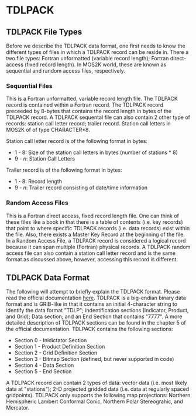 # TDLPACK

## TDLPACK File Types

Before we describe the TDLPACK data format, one first needs to know the different types of files in which a TDLPACK record can be reside in.  There a two file types: Fortran unformatted (variable record length); Fortran direct-access (fixed record length).  In MOS2K world, these are known as sequential and random access files, respectively.

### Sequential Files

This is a Fortran unformatted, variable record length file.  The TDLPACK record is contained within a Fortran record.  The TDLPACK record preceeded by 8-bytes that contains the record length in bytes of the TDLPACK record.  A TDLPACK sequental file can also contain 2 other type of records: station call letter record; trailer record.  Station call letters in MOS2K of of type CHARACTER*8.

Station call letter record is of the following format in bytes:
* 1 - 8: Size of the station call letters in bytes (number of stations * 8)
* 9 - _n_: Station Call Letters

Trailer record is of the following format in bytes:
* 1 - 8: Record length
* 9 - _n_:  Trailer record consisting of date/time information

### Random Access Files

This is a Fortran direct access, fixed record length file.  One can think of these files like a book in that there is a table of contents (i.e. key records) that point to where specific TDLPACK records (i.e. data records) exist within the file.  Also, there exists a Master Key Record at the beginning of the file.  In a Random Access File, a TDLPACK record is considered a logical record because it can span multiple (Fortran) physical records.  A TDLPACK random access file can also contain a station call letter record and is the same format as discussed above, however, accessing this record is different.

## TDLPACK Data Format

The following will attempt to briefly explain the TDLPACK format.  Please read the official documentation [here](https://www.weather.gov/media/mdl/TDL_OfficeNote00-1.pdf).  TDLPACK is a big-endian binary data format and is GRIB-like in that it contains an initial 4-character string to identify the data format "TDLP"; indentification sections (Indicator, Product, and Grid); Data section; and an End Section that contains "7777".  A more detailed description of TDLPACK sections can be found in the chapter 5 of the official documentation.  TDLPACK contains the following sections:

* Section 0 - Inidictator Section
* Section 1 - Product Definition Section
* Section 2 - Grid Definition Section
* Section 3 - Bitmap Section (defined, but never supported in code)
* Section 4 - Data Section
* Section 5 - End Section

A TDLPACK record can contain 2 types of data: vector data (i.e. most likely data at "stations"); 2-D projected gridded data (i.e. data at regularly spaced gridpoints).  TDLPACK only supports the following map projections: Northern Hemispheric Lambert Conformal Conic, Northern Polar Stereograhic, and Mercator.
